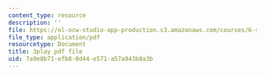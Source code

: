 ```yaml
---
content_type: resource
description: ''
file: https://ol-ocw-studio-app-production.s3.amazonaws.com/courses/6-s095-programming-for-the-puzzled-january-iap-2018/7a9e8b71efb80d44e571a57a943b8a3b_eSRNeIyX5dY.pdf
file_type: application/pdf
resourcetype: Document
title: 3play pdf file
uid: 7a9e8b71-efb8-0d44-e571-a57a943b8a3b
---
```

